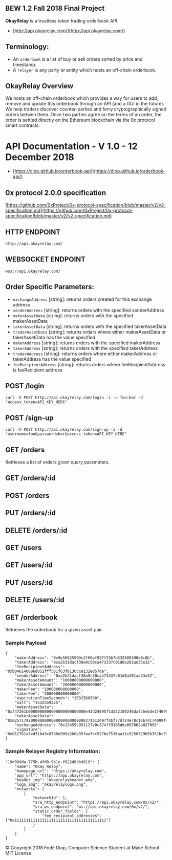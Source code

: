 ## BEW 1.2 Fall 2018 Final Project
<strong>OkayRelay</strong> is a trustless token trading orderbook API.
* [http://api.okayrelay.com/](http://api.okayrelay.com/)

## Terminology:
* An ```orderbook``` is a list of buy or sell orders sorted by price and timestamp.
* A ```relayer``` is any party or entity which hosts an off-chain orderbook.

## OkayRelay Overview
We hosts an off-chain orderbook which provides a way for users to add, remove and update this orderbook through an API (and a GUI in the future). We help traders discover counter-parties and ferry cryptographically signed orders betwen them. Once two parties agree on the terms of an order, the order is settled directly on the Ethereum blockchain via the 0x protocol smart contracts.

# API Documentation - V 1.0 - 12 December 2018
* [https://diop.github.io/orderbook-api/](https://diop.github.io/orderbook-api/)

## 0x protocol 2.0.0 specification
[https://github.com/0xProject/0x-protocol-specification/blob/master/v2/v2-specification.md](https://github.com/0xProject/0x-protocol-specification/blob/master/v2/v2-specification.md)

## HTTP ENDPOINT
```
http://api.okayrelay.com/
```

## WEBSOCKET ENDPOINT
```
wss://api.okayrelay.com/
```

## Order Specific Parameters:

* ``` exchangeAddress ``` [string]: returns orders created for this exchange address
* ``` senderAddress ``` [string]: returns orders with the specified senderAddress
* ``` makerAssetData ``` [string]: returns orders with the specified makerAssetData
* ``` takerAssetData ``` [string]: returns orders with the specified takerAssetData
* ``` traderAssetData ``` [string]: returns orders where either makerAssetData or takerAssetData has the value specified
* ``` makerAddress ``` [string]: returns orders with the specified makerAddress
* ``` takerAddress ``` [string]: returns orders with the specified takerAddress
* ``` traderAddress ``` [string]: returns orders where either makerAddress or takerAddress has the value specified
* ``` feeRecipientAddress ``` [string]: returns orders where feeRecipientAddress is feeRecipient address

## POST /login
```
curl -X POST http://api.okayrelay.com/login -i -u foo:bar -d "access_token=API_KEY_HERE"

```

## POST /sign-up
```
curl -X POST http://api.okayrelay.com/sign-up -i -d "username=foo&password=bar&access_token=API_KEY_HERE"

```

## GET /orders
Retrieves a list of orders given query parameters.

## GET /orders/:id

## POST /orders

## PUT /orders/:id

## DELETE /orders/:id

## GET /users

## GET /users/:id

## PUT /users/:id

## DELETE /users/:id

## GET /orderbook
Retrieves the orderbook for a given asset pair.

### Sample Payload 
```
{
    "makerAddress": "0x9e56625509c2f60af937f23b7b532600390e8c8b",
    "takerAddress": "0xa2b31dacf30a9c50ca473337c01d8a201ae33e32",
    "feeRecipientAddress": "0xb046140686d052fff581f63f8136cce132e857da",
    "senderAddress": "0xa2b31dacf30a9c50ca473337c01d8a201ae33e32",
    "makerAssetAmount": "10000000000000000",
    "takerAssetAmount": "20000000000000000",
    "makerFee": "100000000000000",
    "takerFee": "200000000000000",
    "expirationTimeSeconds": "1532560590",
    "salt": "1532559225",
    "makerAssetData": "0xf47261b0000000000000000000000000e41d2489571d322189246dafa5ebde1f4699f498",
    "takerAssetData": "0x02571792000000000000000000000000371b13d97f4bf77d724e78c16b7dc74099f40e840000000000000000000000000000000000000000000000000000000000000063",
    "exchangeAddress": "0x12459c951127e0c374ff9105dda097662a027093",
    "signature": "0x012761a3ed31b43c8780e905a260a35faefcc527be7516aa11c0256729b5b351bc33"
}
```

### Sample Relayer Registry Information:
```
"19d099da-775b-4fd0-9b1e-f622d8db9019": {
    "name": "Okay Relay",
    "homepage_url": "https://okayrelay.com",
    "app_url": "https://app.okayrelay.com",
    "header_img": "okayrelayheader.png",
    "logo_img": "okayrelaylogo.png",
    "networks": [
        {
            "networkId": 1,
            "sra_http_endpoint": "https://api.okayrelay.com/0x/v2/",
            "sra_ws_endpoint": "ws://api.okayrelay.com/0x/v2/",
            "static_order_fields": {
                "fee_recipient_addresses": ["0x1111111111111111111111111111111111111111"]
            }
        }
    ]
}
```

© Copyright 2018 Fodé Diop, Computer Science Student at Make School - MIT License
